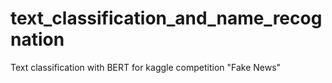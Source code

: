 # text_classification_and_name_recognation
Text classification with BERT for kaggle competition "Fake News"
